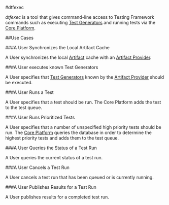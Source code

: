 #dtfexec

*dtfexec* is a tool that gives command-line access to Testing Framework commands such as executing 
[Test Generators](test_generators.md) and running tests via the [Core Platform](core_platform.md).

##Use Cases

###A User Synchronizes the Local Artifact Cache

A User synchronizes the local [Artifact](artifacts.md) cache with an [Artifact Provider](artifacts.md#artifact-providers).

###A User executes known Test Generators

A User specifies that [Test Generators](test_generators.md) known by the [Artifact Provider](artifacts.md#artifact-providers) 
should be executed.

###A User Runs a Test

A User specifies that a test should be run. The Core Platform adds the test to the test
queue.

###A User Runs Prioritized Tests

A User specifies that a number of unspecified high priority tests should be run. The [Core Platform](core_platform.md) queries 
the database in order to determine the highest priority tests and adds them to the test queue.

###A User Queries the Status of a Test Run

A User queries the current status of a test run.

###A User Cancels a Test Run

A User cancels a test run that has been queued or is currently running.

###A User Publishes Results for a Test Run

A User publishes results for a completed test run.

